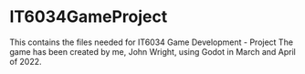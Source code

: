 # IT6034GameProject

This contains the files needed for IT6034 Game Development - Project
The game has been created by me, John Wright, using Godot in March and April of 2022.
